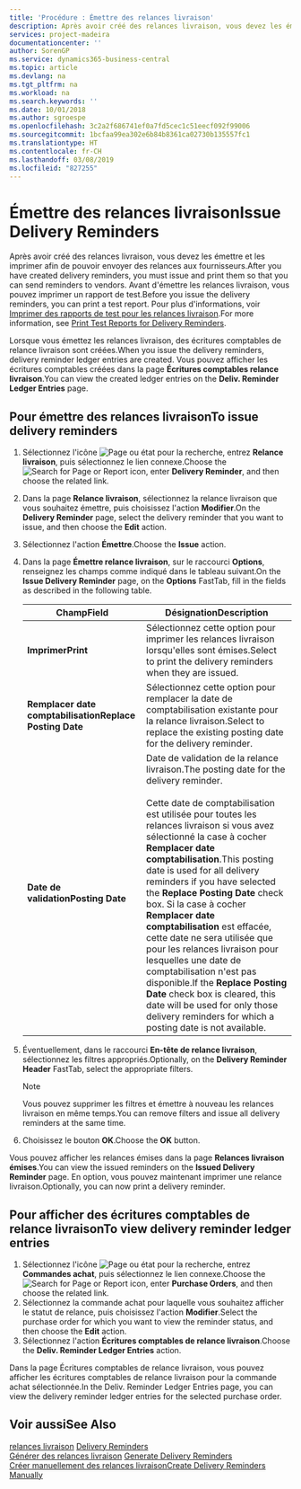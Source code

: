 ```yaml
---
title: 'Procédure : Émettre des relances livraison'
description: Après avoir créé des relances livraison, vous devez les émettre et les imprimer afin de pouvoir envoyer des relances aux fournisseurs. Avant d'émettre les relances livraison, vous pouvez imprimer un rapport de test.
services: project-madeira
documentationcenter: ''
author: SorenGP
ms.service: dynamics365-business-central
ms.topic: article
ms.devlang: na
ms.tgt_pltfrm: na
ms.workload: na
ms.search.keywords: ''
ms.date: 10/01/2018
ms.author: sgroespe
ms.openlocfilehash: 3c2a2f686741ef0a7fd5cec1c51eecf092f99006
ms.sourcegitcommit: 1bcfaa99ea302e6b84b8361ca02730b135557fc1
ms.translationtype: HT
ms.contentlocale: fr-CH
ms.lasthandoff: 03/08/2019
ms.locfileid: "827255"
---
```

# <a name="issue-delivery-reminders"></a><span data-ttu-id="a6e0e-104">Émettre des relances livraison</span><span class="sxs-lookup"><span data-stu-id="a6e0e-104">Issue Delivery Reminders</span></span>
<span data-ttu-id="a6e0e-105">Après avoir créé des relances livraison, vous devez les émettre et les imprimer afin de pouvoir envoyer des relances aux fournisseurs.</span><span class="sxs-lookup"><span data-stu-id="a6e0e-105">After you have created delivery reminders, you must issue and print them so that you can send reminders to vendors.</span></span> <span data-ttu-id="a6e0e-106">Avant d'émettre les relances livraison, vous pouvez imprimer un rapport de test.</span><span class="sxs-lookup"><span data-stu-id="a6e0e-106">Before you issue the delivery reminders, you can print a test report.</span></span> <span data-ttu-id="a6e0e-107">Pour plus d'informations, voir [Imprimer des rapports de test pour les relances livraison](how-to-print-test-reports-for-delivery-reminders.md).</span><span class="sxs-lookup"><span data-stu-id="a6e0e-107">For more information, see [Print Test Reports for Delivery Reminders](how-to-print-test-reports-for-delivery-reminders.md).</span></span>  

<span data-ttu-id="a6e0e-108">Lorsque vous émettez les relances livraison, des écritures comptables de relance livraison sont créées.</span><span class="sxs-lookup"><span data-stu-id="a6e0e-108">When you issue the delivery reminders, delivery reminder ledger entries are created.</span></span> <span data-ttu-id="a6e0e-109">Vous pouvez afficher les écritures comptables créées dans la page **Écritures comptables relance livraison**.</span><span class="sxs-lookup"><span data-stu-id="a6e0e-109">You can view the created ledger entries on the **Deliv. Reminder Ledger Entries** page.</span></span>  

## <a name="to-issue-delivery-reminders"></a><span data-ttu-id="a6e0e-110">Pour émettre des relances livraison</span><span class="sxs-lookup"><span data-stu-id="a6e0e-110">To issue delivery reminders</span></span>  

1.  <span data-ttu-id="a6e0e-111">Sélectionnez l'icône ![Page ou état pour la recherche](../../media/ui-search/search_small.png "Page ou état pour la recherche"), entrez **Relance livraison**, puis sélectionnez le lien connexe.</span><span class="sxs-lookup"><span data-stu-id="a6e0e-111">Choose the ![Search for Page or Report](../../media/ui-search/search_small.png "Search for Page or Report icon") icon, enter **Delivery Reminder**, and then choose the related link.</span></span>  
2.  <span data-ttu-id="a6e0e-112">Dans la page **Relance livraison**, sélectionnez la relance livraison que vous souhaitez émettre, puis choisissez l'action **Modifier**.</span><span class="sxs-lookup"><span data-stu-id="a6e0e-112">On the **Delivery Reminder** page, select the delivery reminder that you want to issue, and then choose the **Edit** action.</span></span>  
3.  <span data-ttu-id="a6e0e-113">Sélectionnez l'action **Émettre**.</span><span class="sxs-lookup"><span data-stu-id="a6e0e-113">Choose the **Issue** action.</span></span>  
4.  <span data-ttu-id="a6e0e-114">Dans la page **Émettre relance livraison**, sur le raccourci **Options**, renseignez les champs comme indiqué dans le tableau suivant.</span><span class="sxs-lookup"><span data-stu-id="a6e0e-114">On the **Issue Delivery Reminder** page, on the **Options** FastTab, fill in the fields as described in the following table.</span></span>  

    |<span data-ttu-id="a6e0e-115">Champ</span><span class="sxs-lookup"><span data-stu-id="a6e0e-115">Field</span></span>|<span data-ttu-id="a6e0e-116">Désignation</span><span class="sxs-lookup"><span data-stu-id="a6e0e-116">Description</span></span>|  
    |---------------------------------|---------------------------------------|  
    |<span data-ttu-id="a6e0e-117">**Imprimer**</span><span class="sxs-lookup"><span data-stu-id="a6e0e-117">**Print**</span></span>|<span data-ttu-id="a6e0e-118">Sélectionnez cette option pour imprimer les relances livraison lorsqu'elles sont émises.</span><span class="sxs-lookup"><span data-stu-id="a6e0e-118">Select to print the delivery reminders when they are issued.</span></span>|  
    |<span data-ttu-id="a6e0e-119">**Remplacer date comptabilisation**</span><span class="sxs-lookup"><span data-stu-id="a6e0e-119">**Replace Posting Date**</span></span>|<span data-ttu-id="a6e0e-120">Sélectionnez cette option pour remplacer la date de comptabilisation existante pour la relance livraison.</span><span class="sxs-lookup"><span data-stu-id="a6e0e-120">Select to replace the existing posting date for the delivery reminder.</span></span>|  
    |<span data-ttu-id="a6e0e-121">**Date de validation**</span><span class="sxs-lookup"><span data-stu-id="a6e0e-121">**Posting Date**</span></span>|<span data-ttu-id="a6e0e-122">Date de validation de la relance livraison.</span><span class="sxs-lookup"><span data-stu-id="a6e0e-122">The posting date for the delivery reminder.</span></span><br /><br /> <span data-ttu-id="a6e0e-123">Cette date de comptabilisation est utilisée pour toutes les relances livraison si vous avez sélectionné la case à cocher **Remplacer date comptabilisation**.</span><span class="sxs-lookup"><span data-stu-id="a6e0e-123">This posting date is used for all delivery reminders if you have selected the **Replace Posting Date** check box.</span></span> <span data-ttu-id="a6e0e-124">Si la case à cocher **Remplacer date comptabilisation** est effacée, cette date ne sera utilisée que pour les relances livraison pour lesquelles une date de comptabilisation n'est pas disponible.</span><span class="sxs-lookup"><span data-stu-id="a6e0e-124">If the **Replace Posting Date** check box is cleared, this date will be used for only those delivery reminders for which a posting date is not available.</span></span>|  

5.  <span data-ttu-id="a6e0e-125">Éventuellement, dans le raccourci **En-tête de relance livraison**, sélectionnez les filtres appropriés.</span><span class="sxs-lookup"><span data-stu-id="a6e0e-125">Optionally, on the **Delivery Reminder Header** FastTab, select the appropriate filters.</span></span>  

    > [!NOTE]  
    >  <span data-ttu-id="a6e0e-126">Vous pouvez supprimer les filtres et émettre à nouveau les relances livraison en même temps.</span><span class="sxs-lookup"><span data-stu-id="a6e0e-126">You can remove filters and issue all delivery reminders at the same time.</span></span>  

6.  <span data-ttu-id="a6e0e-127">Choisissez le bouton **OK**.</span><span class="sxs-lookup"><span data-stu-id="a6e0e-127">Choose the **OK** button.</span></span>  

<span data-ttu-id="a6e0e-128">Vous pouvez afficher les relances émises dans la page **Relances livraison émises**.</span><span class="sxs-lookup"><span data-stu-id="a6e0e-128">You can view the issued reminders on the **Issued Delivery Reminder** page.</span></span> <span data-ttu-id="a6e0e-129">En option, vous pouvez maintenant imprimer une relance livraison.</span><span class="sxs-lookup"><span data-stu-id="a6e0e-129">Optionally, you can now print a delivery reminder.</span></span>  

## <a name="to-view-delivery-reminder-ledger-entries"></a><span data-ttu-id="a6e0e-130">Pour afficher des écritures comptables de relance livraison</span><span class="sxs-lookup"><span data-stu-id="a6e0e-130">To view delivery reminder ledger entries</span></span>  

1.  <span data-ttu-id="a6e0e-131">Sélectionnez l'icône ![Page ou état pour la recherche](../../media/ui-search/search_small.png "Page ou état pour la recherche"), entrez **Commandes achat**, puis sélectionnez le lien connexe.</span><span class="sxs-lookup"><span data-stu-id="a6e0e-131">Choose the ![Search for Page or Report](../../media/ui-search/search_small.png "Search for Page or Report icon") icon, enter **Purchase Orders**, and then choose the related link.</span></span>  
2.  <span data-ttu-id="a6e0e-132">Sélectionnez la commande achat pour laquelle vous souhaitez afficher le statut de relance, puis choisissez l'action **Modifier**.</span><span class="sxs-lookup"><span data-stu-id="a6e0e-132">Select the purchase order for which you want to view the reminder status, and then choose the **Edit** action.</span></span>  
3.  <span data-ttu-id="a6e0e-133">Sélectionnez l'action **Écritures comptables de relance livraison**.</span><span class="sxs-lookup"><span data-stu-id="a6e0e-133">Choose the **Deliv. Reminder Ledger Entries** action.</span></span>  

<span data-ttu-id="a6e0e-134">Dans la page Écritures comptables de relance livraison, vous pouvez afficher les écritures comptables de relance livraison pour la commande achat sélectionnée.</span><span class="sxs-lookup"><span data-stu-id="a6e0e-134">In the Deliv. Reminder Ledger Entries page, you can view the delivery reminder ledger entries for the selected purchase order.</span></span>  

## <a name="see-also"></a><span data-ttu-id="a6e0e-135">Voir aussi</span><span class="sxs-lookup"><span data-stu-id="a6e0e-135">See Also</span></span>  
 <span data-ttu-id="a6e0e-136">[relances livraison](delivery-reminders.md) </span><span class="sxs-lookup"><span data-stu-id="a6e0e-136">[Delivery Reminders](delivery-reminders.md) </span></span>  
 <span data-ttu-id="a6e0e-137">[Générer des relances livraison](how-to-generate-delivery-reminders.md) </span><span class="sxs-lookup"><span data-stu-id="a6e0e-137">[Generate Delivery Reminders](how-to-generate-delivery-reminders.md) </span></span>  
 [<span data-ttu-id="a6e0e-138">Créer manuellement des relances livraison</span><span class="sxs-lookup"><span data-stu-id="a6e0e-138">Create Delivery Reminders Manually</span></span>](how-to-create-delivery-reminders-manually.md)
